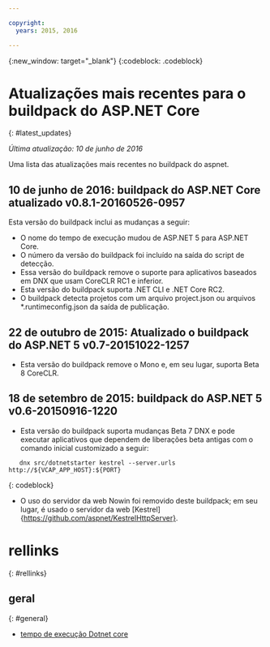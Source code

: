 ```yaml
---

copyright:
  years: 2015, 2016

---
```


{:new_window: target="_blank"}
{:codeblock: .codeblock}

# Atualizações mais recentes para o buildpack do ASP.NET Core
{: #latest_updates}

*Última atualização: 10 de junho de 2016*

Uma lista das atualizações mais recentes no buildpack do aspnet.

## 10 de junho de 2016: buildpack do ASP.NET Core atualizado v0.8.1-20160526-0957

Esta versão do buildpack inclui as mudanças a seguir:

* O nome do tempo de execução mudou de ASP.NET 5 para ASP.NET Core.
* O número da versão do buildpack foi incluído na saída do script de detecção.
* Essa versão do buildpack remove o suporte para aplicativos baseados em DNX que usam CoreCLR RC1 e inferior.
* Esta versão do buildpack suporta .NET CLI e .NET Core RC2.
* O buildpack detecta projetos com um arquivo project.json ou arquivos *.runtimeconfig.json da saída de publicação.

## 22 de outubro de 2015: Atualizado o buildpack do ASP.NET 5 v0.7-20151022-1257

* Esta versão do buildpack remove o Mono e, em seu lugar, suporta Beta 8 CoreCLR.

## 18 de setembro de 2015: buildpack do ASP.NET 5 v0.6-20150916-1220

* Esta versão do buildpack suporta mudanças Beta 7 DNX e pode executar aplicativos que dependem de liberações beta antigas
com o comando inicial customizado a seguir:

```
   dnx src/dotnetstarter kestrel --server.urls http://${VCAP_APP_HOST}:${PORT}
```
{: codeblock}

* O uso do servidor da web Nowin foi removido deste buildpack; em seu lugar, é usado o servidor da web [Kestrel]{https://github.com/aspnet/KestrelHttpServer}.

# rellinks
{: #rellinks}
## geral
{: #general}
* [tempo de execução Dotnet core](index.html)
